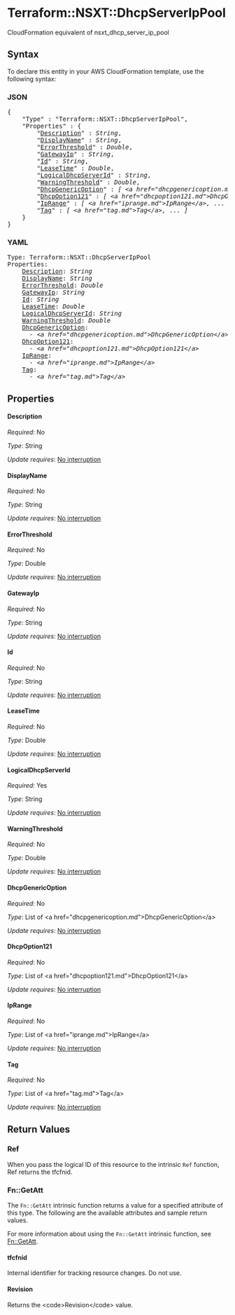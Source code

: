 # Terraform::NSXT::DhcpServerIpPool

CloudFormation equivalent of nsxt_dhcp_server_ip_pool

## Syntax

To declare this entity in your AWS CloudFormation template, use the following syntax:

### JSON

<pre>
{
    "Type" : "Terraform::NSXT::DhcpServerIpPool",
    "Properties" : {
        "<a href="#description" title="Description">Description</a>" : <i>String</i>,
        "<a href="#displayname" title="DisplayName">DisplayName</a>" : <i>String</i>,
        "<a href="#errorthreshold" title="ErrorThreshold">ErrorThreshold</a>" : <i>Double</i>,
        "<a href="#gatewayip" title="GatewayIp">GatewayIp</a>" : <i>String</i>,
        "<a href="#id" title="Id">Id</a>" : <i>String</i>,
        "<a href="#leasetime" title="LeaseTime">LeaseTime</a>" : <i>Double</i>,
        "<a href="#logicaldhcpserverid" title="LogicalDhcpServerId">LogicalDhcpServerId</a>" : <i>String</i>,
        "<a href="#warningthreshold" title="WarningThreshold">WarningThreshold</a>" : <i>Double</i>,
        "<a href="#dhcpgenericoption" title="DhcpGenericOption">DhcpGenericOption</a>" : <i>[ &lt;a href=&#34;dhcpgenericoption.md&#34;&gt;DhcpGenericOption&lt;/a&gt;, ... ]</i>,
        "<a href="#dhcpoption121" title="DhcpOption121">DhcpOption121</a>" : <i>[ &lt;a href=&#34;dhcpoption121.md&#34;&gt;DhcpOption121&lt;/a&gt;, ... ]</i>,
        "<a href="#iprange" title="IpRange">IpRange</a>" : <i>[ &lt;a href=&#34;iprange.md&#34;&gt;IpRange&lt;/a&gt;, ... ]</i>,
        "<a href="#tag" title="Tag">Tag</a>" : <i>[ &lt;a href=&#34;tag.md&#34;&gt;Tag&lt;/a&gt;, ... ]</i>
    }
}
</pre>

### YAML

<pre>
Type: Terraform::NSXT::DhcpServerIpPool
Properties:
    <a href="#description" title="Description">Description</a>: <i>String</i>
    <a href="#displayname" title="DisplayName">DisplayName</a>: <i>String</i>
    <a href="#errorthreshold" title="ErrorThreshold">ErrorThreshold</a>: <i>Double</i>
    <a href="#gatewayip" title="GatewayIp">GatewayIp</a>: <i>String</i>
    <a href="#id" title="Id">Id</a>: <i>String</i>
    <a href="#leasetime" title="LeaseTime">LeaseTime</a>: <i>Double</i>
    <a href="#logicaldhcpserverid" title="LogicalDhcpServerId">LogicalDhcpServerId</a>: <i>String</i>
    <a href="#warningthreshold" title="WarningThreshold">WarningThreshold</a>: <i>Double</i>
    <a href="#dhcpgenericoption" title="DhcpGenericOption">DhcpGenericOption</a>: <i>
      - &lt;a href=&#34;dhcpgenericoption.md&#34;&gt;DhcpGenericOption&lt;/a&gt;</i>
    <a href="#dhcpoption121" title="DhcpOption121">DhcpOption121</a>: <i>
      - &lt;a href=&#34;dhcpoption121.md&#34;&gt;DhcpOption121&lt;/a&gt;</i>
    <a href="#iprange" title="IpRange">IpRange</a>: <i>
      - &lt;a href=&#34;iprange.md&#34;&gt;IpRange&lt;/a&gt;</i>
    <a href="#tag" title="Tag">Tag</a>: <i>
      - &lt;a href=&#34;tag.md&#34;&gt;Tag&lt;/a&gt;</i>
</pre>

## Properties

#### Description

_Required_: No

_Type_: String

_Update requires_: [No interruption](https://docs.aws.amazon.com/AWSCloudFormation/latest/UserGuide/using-cfn-updating-stacks-update-behaviors.html#update-no-interrupt)

#### DisplayName

_Required_: No

_Type_: String

_Update requires_: [No interruption](https://docs.aws.amazon.com/AWSCloudFormation/latest/UserGuide/using-cfn-updating-stacks-update-behaviors.html#update-no-interrupt)

#### ErrorThreshold

_Required_: No

_Type_: Double

_Update requires_: [No interruption](https://docs.aws.amazon.com/AWSCloudFormation/latest/UserGuide/using-cfn-updating-stacks-update-behaviors.html#update-no-interrupt)

#### GatewayIp

_Required_: No

_Type_: String

_Update requires_: [No interruption](https://docs.aws.amazon.com/AWSCloudFormation/latest/UserGuide/using-cfn-updating-stacks-update-behaviors.html#update-no-interrupt)

#### Id

_Required_: No

_Type_: String

_Update requires_: [No interruption](https://docs.aws.amazon.com/AWSCloudFormation/latest/UserGuide/using-cfn-updating-stacks-update-behaviors.html#update-no-interrupt)

#### LeaseTime

_Required_: No

_Type_: Double

_Update requires_: [No interruption](https://docs.aws.amazon.com/AWSCloudFormation/latest/UserGuide/using-cfn-updating-stacks-update-behaviors.html#update-no-interrupt)

#### LogicalDhcpServerId

_Required_: Yes

_Type_: String

_Update requires_: [No interruption](https://docs.aws.amazon.com/AWSCloudFormation/latest/UserGuide/using-cfn-updating-stacks-update-behaviors.html#update-no-interrupt)

#### WarningThreshold

_Required_: No

_Type_: Double

_Update requires_: [No interruption](https://docs.aws.amazon.com/AWSCloudFormation/latest/UserGuide/using-cfn-updating-stacks-update-behaviors.html#update-no-interrupt)

#### DhcpGenericOption

_Required_: No

_Type_: List of &lt;a href=&#34;dhcpgenericoption.md&#34;&gt;DhcpGenericOption&lt;/a&gt;

_Update requires_: [No interruption](https://docs.aws.amazon.com/AWSCloudFormation/latest/UserGuide/using-cfn-updating-stacks-update-behaviors.html#update-no-interrupt)

#### DhcpOption121

_Required_: No

_Type_: List of &lt;a href=&#34;dhcpoption121.md&#34;&gt;DhcpOption121&lt;/a&gt;

_Update requires_: [No interruption](https://docs.aws.amazon.com/AWSCloudFormation/latest/UserGuide/using-cfn-updating-stacks-update-behaviors.html#update-no-interrupt)

#### IpRange

_Required_: No

_Type_: List of &lt;a href=&#34;iprange.md&#34;&gt;IpRange&lt;/a&gt;

_Update requires_: [No interruption](https://docs.aws.amazon.com/AWSCloudFormation/latest/UserGuide/using-cfn-updating-stacks-update-behaviors.html#update-no-interrupt)

#### Tag

_Required_: No

_Type_: List of &lt;a href=&#34;tag.md&#34;&gt;Tag&lt;/a&gt;

_Update requires_: [No interruption](https://docs.aws.amazon.com/AWSCloudFormation/latest/UserGuide/using-cfn-updating-stacks-update-behaviors.html#update-no-interrupt)

## Return Values

### Ref

When you pass the logical ID of this resource to the intrinsic `Ref` function, Ref returns the tfcfnid.

### Fn::GetAtt

The `Fn::GetAtt` intrinsic function returns a value for a specified attribute of this type. The following are the available attributes and sample return values.

For more information about using the `Fn::GetAtt` intrinsic function, see [Fn::GetAtt](https://docs.aws.amazon.com/AWSCloudFormation/latest/UserGuide/intrinsic-function-reference-getatt.html).

#### tfcfnid

Internal identifier for tracking resource changes. Do not use.

#### Revision

Returns the &lt;code&gt;Revision&lt;/code&gt; value.

